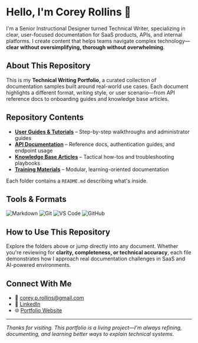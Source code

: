# Hello, I'm Corey Rollins 👋

I'm a Senior Instructional Designer turned Technical Writer, specializing in clear, user-focused documentation for SaaS products, APIs, and internal platforms. I create content that helps teams navigate complex technology—**clear without oversimplifying, thorough without overwhelming**.

## About This Repository

This is my **Technical Writing Portfolio**, a curated collection of documentation samples built around real-world use cases. Each document highlights a different format, writing style, or user scenario—from API reference docs to onboarding guides and knowledge base articles.

## Repository Contents

- [**User Guides & Tutorials**](https://github.com/CRollins6020/CRollins6020/tree/main/User-Guides) – Step-by-step walkthroughs and administrator guides
- [**API Documentation**](https://github.com/CRollins6020/CRollins6020/tree/main/API-Documentation) – Reference docs, authentication guides, and endpoint usage
- [**Knowledge Base Articles**](https://github.com/CRollins6020/CRollins6020/tree/main/Knowledge-Base) – Tactical how-tos and troubleshooting playbooks
- [**Training Materials**](https://github.com/CRollins6020/CRollins6020/tree/main/Training-Materials) – Modular, learning-oriented documentation

Each folder contains a `README.md` describing what's inside.

## Tools & Formats

![Markdown](https://img.shields.io/badge/Markdown-000000?style=flat&logo=markdown&logoColor=white)
![Git](https://img.shields.io/badge/Git-F05032?style=flat&logo=git&logoColor=white)
![VS Code](https://img.shields.io/badge/VS_Code-0078D4?style=flat&logo=visual-studio-code&logoColor=white)
![GitHub](https://img.shields.io/badge/GitHub-181717?style=flat&logo=github&logoColor=white)

## How to Use This Repository

Explore the folders above or jump directly into any document. Whether you're reviewing for **clarity, completeness, or technical accuracy**, each file demonstrates how I approach real documentation challenges in SaaS and AI-powered environments.

## Connect With Me

- 📧 [corey.p.rollins@gmail.com](mailto:corey.p.rollins@gmail.com)  
- 🔗 [LinkedIn](https://www.linkedin.com/in/corey-p-rollins/)  
- 🌐 [Portfolio Website](https://crollins6020.github.io)

---

*Thanks for visiting. This portfolio is a living project—I'm always refining, documenting, and learning better ways to explain technical systems.*
